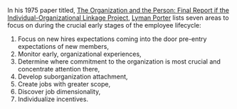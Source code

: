 <!--
.. title: Lyman Porter on The Organization and the Person
.. slug: lyman_porter
.. date: 2019-04-04 05:02:00 EST
.. tags: 
.. category: Engagement, Onboarding
.. link: 
.. description: Linked to .pdf version of his research paper
.. type: text
-->

In his 1975 paper titled, [The Organization and the Person:
Final Report if the Individual-Organizational Linkage Project](https://files.eric.ed.gov/fulltext/ED111959.pdf),
[Lyman Porter](https://en.wikipedia.org/wiki/Lyman_W._Porter) lists seven areas to focus on during the crucial
early stages of the employee lifecycle: 

1. Focus on new hires expectations coming into the door pre-entry expectations of new members,  
2. Monitor early, organizational experiences,  
3. Determine where commitment to the organization is most crucial and concentrate attention there,  
4. Develop suborganization attachment,  
5. Create jobs with greater scope,  
6. Discover job dimensionality,  
7. Individualize incentives.
